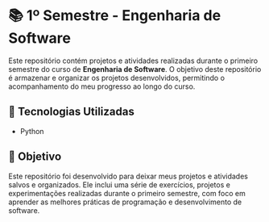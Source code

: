 # 📚 1º Semestre - Engenharia de Software

Este repositório contém projetos e atividades realizadas durante o primeiro semestre do curso de **Engenharia de Software**. O objetivo deste repositório é armazenar e organizar os projetos desenvolvidos, permitindo o acompanhamento do meu progresso ao longo do curso.

## 🚀 Tecnologias Utilizadas

- Python

## 🎯 Objetivo

Este repositório foi desenvolvido para deixar meus projetos e atividades salvos e organizados. Ele inclui uma série de exercícios, projetos e experimentações realizadas durante o primeiro semestre, com foco em aprender as melhores práticas de programação e desenvolvimento de software.

